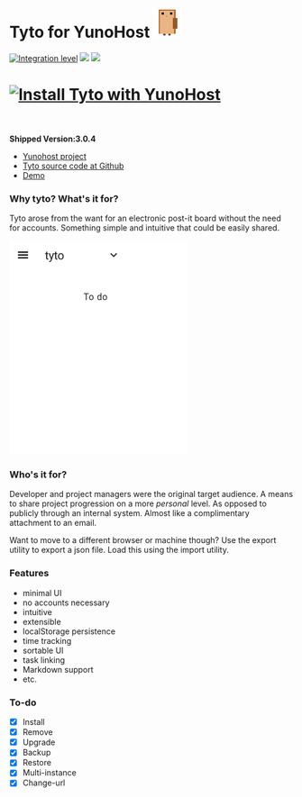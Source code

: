# Tyto for YunoHost ![alt tag](https://github.com/YunoHost-Apps/tyto_ynh/blob/master/68747470733a2f2f7261772e6769746875622e636f6d2f6a6833792f7479746f2f6d61737465722f7372632f696d672f7479746f2e706e67.png)

[![Integration level](https://dash.yunohost.org/integration/tyto.svg)](https://dash.yunohost.org/appci/app/tyto) ![](https://ci-apps.yunohost.org/ci/badges/tyto.status.svg) ![](https://ci-apps.yunohost.org/ci/badges/tyto.maintain.svg)

[![Install Tyto with YunoHost](https://install-app.yunohost.org/install-with-yunohost.png)](https://install-app.yunohost.org/?app=tyto)<br><br>
=======

**Shipped Version:3.0.4**

- [Yunohost project](https://yunohost.org)
- [Tyto source code at Github](https://github.com/jh3y/tyto)
- [Demo](https://jh3y.github.io/tyto)

### Why tyto? What's it for?

Tyto arose from the want for an electronic post-it board without the need for accounts. Something simple and intuitive that could be easily shared.

![alt tag](https://github.com/YunoHost-Apps/tyto_ynh/blob/master/68747470733a2f2f7261772e6769746875622e636f6d2f6a6833792f706963732f6d61737465722f7479746f2f6164645f7461736b2e676966.gif)

### Who's it for?
Developer and project managers were the original target audience. A means to share project progression on a more _personal_ level. As opposed to publicly through an internal system. Almost like a complimentary attachment to an email.

Want to move to a different browser or machine though? Use the export utility to export a json file. Load this using the import utility.

### Features
* minimal UI
* no accounts necessary
* intuitive
* extensible
* localStorage persistence
* time tracking
* sortable UI
* task linking
* Markdown support
* etc.

### To-do
- [x] Install
- [x] Remove
- [X] Upgrade
- [X] Backup
- [X] Restore
- [X] Multi-instance
- [X] Change-url
